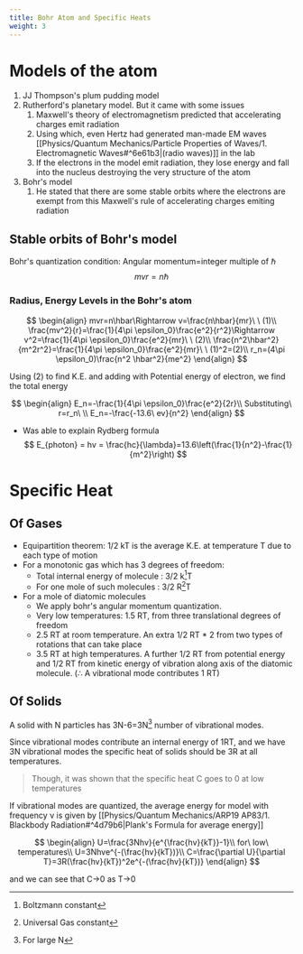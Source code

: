 ```yaml
---
title: Bohr Atom and Specific Heats
weight: 3
---
```

# Models of the atom

1. JJ Thompson's plum pudding model
2. Rutherford's planetary model. But it came with some issues
	1. Maxwell's theory of electromagnetism predicted that accelerating charges emit radiation
	2. Using which, even Hertz had generated man-made EM waves [[Physics/Quantum Mechanics/Particle Properties of Waves/1. Electromagnetic Waves#^6e61b3|(radio waves)]] in the lab 
	3. If the electrons in the model emit radiation, they lose energy and fall into the nucleus destroying the very structure of the atom
3. Bohr's model
	1. He stated that there are some stable orbits where the electrons are exempt from this Maxwell's rule of accelerating charges emiting radiation

## Stable orbits of Bohr's model

Bohr's quantization condition: Angular momentum=integer multiple of $\hbar$
$$ mvr=n\hbar $$

### Radius, Energy Levels in the Bohr's atom

$$
\begin{align}
mvr=n\hbar\Rightarrow v=\frac{n\hbar}{mr}\ \ (1)\\
\frac{mv^2}{r}=\frac{1}{4\pi \epsilon_0}\frac{e^2}{r^2}\Rightarrow v^2=\frac{1}{4\pi \epsilon_0}\frac{e^2}{mr}\ \ (2)\\
\frac{n^2\hbar^2}{m^2r^2}=\frac{1}{4\pi \epsilon_0}\frac{e^2}{mr}\ \ (1)^2=(2)\\
r_n=(4\pi \epsilon_0)\frac{n^2 \hbar^2}{me^2}
\end{align}
$$

Using (2) to find K.E. and adding with Potential energy of electron, we find the total energy

$$
\begin{align}
E_n=-\frac{1}{4\pi \epsilon_0}\frac{e^2}{2r}\\
Substituting\ r=r_n\ \\
E_n=-\frac{-13.6\ ev}{n^2}
\end{align}
$$

* Was able to explain Rydberg formula
$$
E_{photon} = hv = \frac{hc}{\lambda}=13.6\left(\frac{1}{n^2}-\frac{1}{m^2}\right)
$$

# Specific Heat

## Of Gases

* Equipartition theorem: 1/2 kT is the average K.E. at temperature T due to each type of motion
* For a monotonic gas which has 3 degrees of freedom:
	* Total internal energy of molecule : 3/2 k[^1]T
	* For one mole of such molecules : 3/2 R[^2]T
* For a mole of diatomic molecules
	* We apply bohr's angular momentum quantization.
	* Very low temperatures: 1.5 RT, from three translational degrees of freedom
	* 2.5 RT at room temperature. An extra 1/2 RT * 2 from two types of rotations that can take place
	* 3.5 RT at high temperatures. A further 1/2 RT from potential energy and 1/2 RT from kinetic energy of vibration along axis of the diatomic molecule. (∴ A vibrational mode contributes 1 RT)

## Of Solids

A solid with N particles has 3N-6=3N[^3] number of vibrational modes.

Since vibrational modes contribute an internal energy of 1RT, and we have 3N vibrational modes the specific heat of solids should be 3R at all temperatures.

> Though, it was shown that the specific heat C goes to 0 at low temperatures

If vibrational modes are quantized, the average energy for model with frequency ν is given by [[Physics/Quantum Mechanics/ARP19 AP83/1. Blackbody Radiation#^4d79b6|Plank's Formula for average energy]]

$$
\begin{align}
U=\frac{3Nhv}{e^{\frac{hv}{kT}}-1}\\
for\ low\ temperatures\\
U=3Nhve^{-(\frac{hv}{kT})}\\
C=\frac{\partial U}{\partial T}=3R(\frac{hv}{kT})^2e^{-(\frac{hv}{kT})}
\end{align}
$$

and we can see that C→0 as T→0

[^1]: Boltzmann constant
[^2]: Universal Gas constant
[^3]: For large N